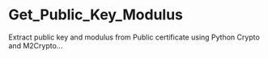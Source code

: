 # Get_Public_Key_Modulus
Extract public key and modulus from Public certificate using Python Crypto and M2Crypto...
